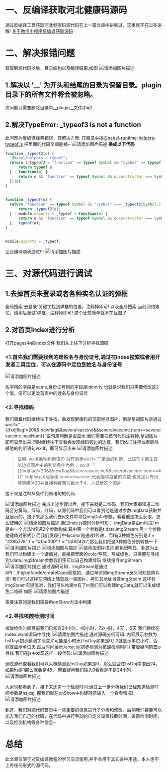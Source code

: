 
# 一、反编译获取河北健康码源码
通过反编译工具获取河北健康码源代码在上一篇文章中讲到过，这里就不在过多讲解!
[关于微信小程序反编译获取源码](https://blog.csdn.net/wds326598/article/details/115519922)
# 二、解决报错问题
获取到源代码以后，目录结构以及编译结果,如图
![请添加图片描述](https://img-blog.csdnimg.cn/3a47c675f6c146b7af3894564a8010b0.png)

## 1.解决以 '__' 为开头和结尾的目录为保留目录。__plugin__ 目录下的所有文件将会被忽略。
次问题只需要删除目录中__plugin__文件即可!

## 2.解决TypeError: _typeof3 is not a function
此问题为反编译经典错误，其解决方案:
在目录中找@babel-runtime-helpers-typeof.js 把里面的代码全部删掉~
![请添加图片描述](https://img-blog.csdnimg.cn/be9b1ffdf51c43ca981dd1f9e278335a.png)
**换成以下代码**
```javascript
function _typeof2(o) {
  "@babel/helpers - typeof";
  return (_typeof2 = "function" == typeof Symbol && "symbol" == typeof Symbol.iterator ? function(o) {
      return typeof o;
  } : function(o) {
      return o && "function" == typeof Symbol && o.constructor === Symbol && o !== Symbol.prototype ? "symbol" : typeof o;
  })(o);
}
 
 
function _typeof(o) {
  return "function" == typeof Symbol && "symbol" === _typeof2(Symbol.iterator) ? module.exports = _typeof = function(o) {
      return _typeof2(o);
  } : module.exports = _typeof = function(o) {
      return o && "function" == typeof Symbol && o.constructor === Symbol && o !== Symbol.prototype ? "symbol" : _typeof2(o);
  }, _typeof(o);
}
 
 
module.exports = _typeof;
```
至此编译顺利通过!!!
![请添加图片描述](https://img-blog.csdnimg.cn/ab2d16e0c82c4c309665f8c4fae23efb.png)
#   三、对源代码进行调试
##  1.去掉首页未登录或者各种实名认证的弹框
全局搜索'去登录'关键字找到弹框的位置，注释掉即可!
以及全局搜索'当前网络繁忙，请稍后重试'弹框，注释掉即可!
这个比较简单就不在截图了
##  2.对首页Index进行分析
打开pages中的index文件
我们从上往下分析寻找源码
### <1.首先我们需要找到的是姓名与身份证号,通过在index搜索或者用开发者工具定位，可以在源码中定位到姓名与身份证号
![请添加图片描述](https://img-blog.csdnimg.cn/0b33ed98a95447368e3292c901ba91f4.png)

名字用的字段是name,身份证号用的字段是identity
也就是说我们只需要修改这2个值，便可以更改首页中的姓名与身份证号

###  <2.寻找绿码
我们顺着代码继续往下寻找，会发现健康码的顶部皇冠图片，但是皇冠图片是通过wx:if="{{fxdjflag!=20&&!newflag&&severalvaccine&&severalvaccine.num>=severalvaccine.maxNum}}"语句来判断是否显示,我们需要把该句代码注释掉,皇冠图片即可显示出来
同时继续往下查看会发现绿码旁边的边框，我们依旧注释或者删除掉他的判断语句wx:if，即可显示出来
![请添加图片描述](https://img-blog.csdnimg.cn/c813edcbe9d049f5b3359aae130f3326.png)
>说明:
> wx:if条件判断语句
>只有满足wx:if= ""里面的判断，此语句才能生效
>以边框图片中的判断条件为例：
>wx:if="{{fxdjflag!=20&&!newflag&&severalvaccine&&severalvaccine.num>=4}}"
>fxdjflag:风险等级   severalvaccine:代表接种疫苗的次数
>也就是只有风险等级!=20并且接种疫苗次数大于4，才显示这个图片

接下来是注释掉条件判断语句的代码:

![请添加图片描述](https://img-blog.csdnimg.cn/dfc467639dca40c7b96e27d592d07f78.png)
完成上述步骤以后，接下来就是二维码，我们大家都知道二维码区分黄码，绿码，红码，从源代码中我们可以看到他是通过参数imgData获取并且展示的。接下来那么我们去js文件中寻找imgData参数，看看他是怎么获取，怎么使用的
![请添加图片描述](https://img-blog.csdnimg.cn/efdfe2bf8f804f8383ba93dbe1ad3958.png)
通过inde.js源码分析可知：
imgData是由m构成! 
m是由一个方法h传递2个参数构成
其中第一个参数是t.data.imgStream
另一个参数是键值对形式{}
而我们发现{}中有color是通过f传递，而f有3种颜色分别是:f = "#39b778"  f = "#f5d000"  f = "#d8242b",那么我们把这3种颜色分别转换一下
![请添加图片描述](https://img-blog.csdnimg.cn/afbf54bdc4004561876a08200f562f07.png)
![请添加图片描述](https://img-blog.csdnimg.cn/c1ab8dcc6b8d42cfb90ee6dd7859279e.png)
![请添加图片描述](https://img-blog.csdnimg.cn/b54995fbae91485192f4b27fff8fc18b.png)
颜色很明显，到这为止我们可以构建出一个键值对，直接把里面的color写死，写成绿色，只需要在寻找到t.data.imgStream参数我们便可以自己构建绿码
继续搜寻imgStream
![请添加图片描述](https://img-blog.csdnimg.cn/0975f1600b6e4541bbb612d604060c69.png)
通过源码可知，imgStream是通过API：/hbjkm/code/createCode获取的，通过单词的imgStream反义可知是照片流!
我们可以这样在网络上随意找一张图片，拷贝其地址当做imgSteam
这样有imgSteam有键值对，我们可以构建m有了m我们可以构建imgData,就可以生成绿色二维码
如图
![请添加图片描述](https://img-blog.csdnimg.cn/c7fad147bbe24d3f83d8257fdedbe19e.png)

需要注意的是我们需要再onShow方法中构建

###  <2.寻找核酸检测时间
核酸检测时间目前我们已知有24小时，48小时，72小时，4天 ，5天
我们继续在index.wxml源码中寻找:
![请添加图片描述](https://img-blog.csdnimg.cn/087ecb33ad3c459094b850a9e64cb937.png)
通过源码分析可知:
内容展示参数为hsDay(初步猜测字段含义可能是小时天)
hsDay如果是0,1,2就显示单位小时，否则就显示单位天
然后时间展示为hsjcsj(初步猜测为核酸检测时间)
带着疑问前去js寻找
我们在js中发现这样一段代码:
![请添加图片描述](https://img-blog.csdnimg.cn/5dc2e14275a54fb9883f43309b637f21.png)

通过源码查看我们可以大概猜测到hsDay如果是0，那么就会在hsObj中取出24，如果hs是1那么就会是48，
带着疑问我们输入0看看是不是24小时
![请添加图片描述](https://s2.loli.net/2022/12/07/YK5wcEohBL2vJTp.png)

大家也都看到了，接下来还差一个检测时间:通过上一步分析我们已经知道检测时间参数是hsjcsj,
那我们就在onShow中构建随意输入一个看看情况!
![请添加图片描述](https://s2.loli.net/2022/12/07/soZhtLIODcbR9F1.png)


到这，我们对源代码首页中一些重要的信息进行了分析和修改，后期我们甚至可以加入我们自己的代码，在代码中进行手动的自定义设置核酸时间，设置检测时间，以及检测机构等各种信息~
#    总结
此文章仅限于对反编译教程的学习交流使用,并不会用于其它各种用途，本人也不上传任何形式的源代码。
